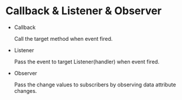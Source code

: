 <h1> Callback & Listener & Observer</h1>

- Callback

  Call the target method when event fired.

- Listener

  Pass the event to target Listener(handler) when event fired.

- Observer

  Pass the change values to subscribers by observing data attribute changes.

